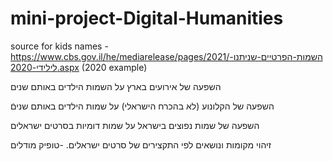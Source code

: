 # mini-project-Digital-Humanities




source for kids names - https://www.cbs.gov.il/he/mediarelease/pages/2021/השמות-הפרטיים-שניתנו-לילידי-2020.aspx (2020 example)


השפעה של אירועים בארץ על השמות הילדים באותם שנים

השפעה של הקלונוע (לא בהכרח הישראלי) על שמות הילדים באותם שניםֿ

השפעה של שמות נפוצים בישראל על שמות דומיות בסרטים ישראלים



זיהוי מקומות ונושאים לפי התקצירים של סרטים ישראלים.  -טופיק מודלים
